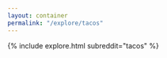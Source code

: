 ```yaml
---
layout: container
permalink: "/explore/tacos"
---
```


<link rel="stylesheet" type="text/css" href="/static/css/explore.css">
{% include explore.html subreddit="tacos" %}
